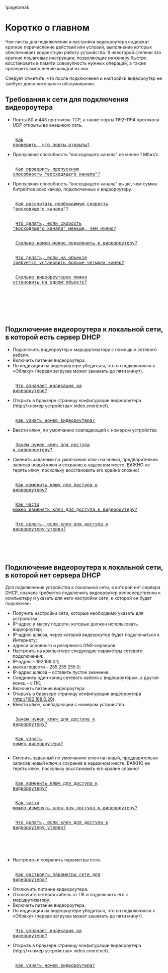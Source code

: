 \pagebreak

# Коротко о главном 

Чек-листы для подключения и настройки видеороутера содержат краткое перечисление действий или условий, выполнение которых обеспечивает корректную работу устройства. В некоторой степени это краткие пошаговые инструкции, позволяющие инженеру быстро восстановить в памяти совокупность нужных операций, а также проверить выполнение каждой из них.

Следует отметить, что после подключения и настройки видеороутер не требует дополнительного обслуживания.

## Требования к сети для подключения видеороутера

* Порты 80 и 443 протокола TCP, а также порты 1192-1194 протокола UDP открыты во внешнюю сеть. <pre><br>
[Как проверить, что порты открыты?](#how-to-check-ports)
* Пропускная способность "восходящего канала" не менее 1 Мбит/с. <pre><br>
[Как проверить пропускную способность "восходящего канала"?](#how-to-check-bandwidth) 
* Пропускная способность "восходящего канала" выше, чем сумма битрейтов всех камер, подключенных к видеороутеру.<pre><br> 
[Как рассчитать необходимую скорость "восходящего канала"?](#how-to-calc-bandwidth) <pre><br>
[Что делать, если скорость "восходящего канала" меньше, чем нужно?](#what-todo-if-bandwidth-smaller) <pre><br>
[Сколько камер можно подключить к видеороутеру?](#how-many-cams) <pre><br>
[Что делать, если на объекте требуется установить больше четырех камер?](#what-todo-if-more-cams) <pre><br>
[Сколько видеороутеров можно установить на одном объекте?](#how-many-router-for-one-cust) <pre><br>

## Подключение видеороутера к локальной сети, в которой есть сервер DHCP

* Подключить видеороутер к маршрутизатору с помощью сетевого кабеля.
* Включить питание видеороутера.
* По индикации на видеороутере убедиться, что он подключился к «Облаку» (первая загрузка может занимать до пяти минут). <pre><br>
[Что означает индикация на видеороутере?](#what-led-happening)
* Открыть в браузере страницу конфигурации видеороутера (http://<номер устройства>.video.cnord.net). <pre><br>
[Как узнать номер видеороутера?](#what-is-router-number)
* Ввести ключ, по умолчанию совпадающий с номером устройства. <pre><br>
[Зачем нужен ключ для доступа к видеороутеру?](#what-is-key-happening)
* Сменить заданный по умолчанию ключ на новый, предварительно записав новый ключ и сохранив в надежном месте. ВАЖНО не терять ключ, поскольку восстановить его крайне сложно! <pre><br>
[Как изменить ключ для доступа к видеороутеру?](#how-to-change-key) <pre><br>
[Как часто можно изменять ключ для доступа к видеороутеру?](#how-often-change-key) <pre><br>
[Что делать, если ключ для доступа к видеороутеру утерян?](#what-todo-key-lost) <pre><br>

## Подключение видеороутера к локальной сети, в которой нет сервера DHCP

Для подключения устройства к локальной сети, в которой нет сервера DHCP, сначала требуется подключить видеороутер непосредственно к компьютеру и указать для него настройки сети, к которой он будет подключен:

* Получить настройки сети, которые необходимо указать для устройства:
 * IP-адрес и маску подсети, которые должен использовать видеороутер;
 * IP-адрес шлюза, через которой видеороутер будет подключаться к Интернету;
 * адреса основного и резервного DNS-серверов.
* Настроить на компьютере следующие параметры сетевого подключения:
 * IP-адрес – 192.168.0.1;
 * маска подсети – 255.255.255.0;
 * IP-адрес шлюза – оставить пустое значение.
* Соединить один конец сетевого кабеля с видеороутером, а другой конец – с ПК;
* Включить питание видеороутера.
* Открыть в браузере страницу конфигурации видеороутера (http://192.168.0.20).
* Ввести ключ, совпадающий с номером устройства. <pre><br>
[Зачем нужен ключ для доступа к видеороутеру?](#what-is-key-happening) <pre><br>
[Как узнать номер видеороутера?](#what-is-router-number)
* Сменить заданный по умолчанию ключ на новый, предварительно записав новый ключ и сохранив в надежном месте. ВАЖНО не терять ключ, поскольку восстановить его крайне сложно! <pre><br>
[Как изменить ключ для доступа к видеороутеру?](#how-to-change-key) <pre><br>
[Как часто можно изменять ключ для доступа к видеороутеру?](#how-often-change-key) <pre><br>
[Что делать, если ключ для доступа к видеороутеру утерян?](#what-todo-key-lost) <pre><br>
* Настроить и сохранить параметры сети. <pre><br>
[Как настроить параметры сети для видеороутера?](#how-setup-network)
* Отключить питание видеороутера.
* Отключить сетевой кабель от ПК и подключить его к маршрутизатору.
* Включить питание видеороутера.
* По индикации на видеороутере убедиться, что он подключился к «Облаку» (первая загрузка может занимать до пяти минут). <pre><br>
[Что означает индикация на видеороутере?](#what-led-happening)
* Открыть в браузере страницу конфигурации видеороутера (http://<номер устройства>.video.cnord.net).<pre><br>
[Как узнать номер видеороутера?](#what-is-router-number)
